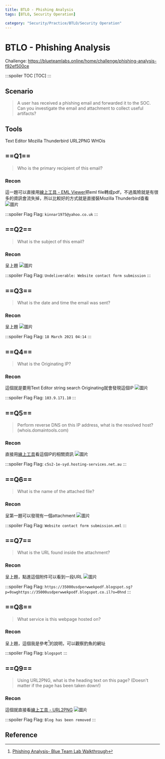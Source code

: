 ```yaml
---
title: BTLO - Phishing Analysis
tags: [BTLO, Security Operation]

category: "Security/Practice/BTLO/Security Operation"
---
```


# BTLO - Phishing Analysis
<!-- more -->
Challenge: https://blueteamlabs.online/home/challenge/phishing-analysis-f92ef500ce

:::spoiler TOC
[TOC]
:::

## Scenario
> A user has received a phishing email and forwarded it to the SOC. Can you investigate the email and attachment to collect useful artifacts? 

## Tools
Text Editor
Mozilla Thunderbird
URL2PNG
WHOis 

## ==Q1==
> Who is the primary recipient of this email?

### Recon
這一題可以直接用[線上工具 - EML Viewer](https://products.groupdocs.app/zh-hant/viewer/eml)把eml file轉成pdf，不過風險就是有很多的資訊會流失掉，所以比較好的方式就是直接裝Mozilla Thunderbird查看
![圖片](https://hackmd.io/_uploads/Bk2fj8ldT.png)

:::spoiler Flag
Flag: `kinnar1975@yahoo.co.uk`
:::

## ==Q2==
> What is the subject of this email?

### Recon
呈上題
![圖片](https://hackmd.io/_uploads/BJA7o8g_6.png)

:::spoiler Flag
Flag: `Undeliverable: Website contact form submission`
:::

## ==Q3==
> What is the date and time the email was sent?

### Recon
呈上題
![圖片](https://hackmd.io/_uploads/r1NLsUgdT.png)

:::spoiler Flag
Flag: `18 March 2021 04:14`
:::

## ==Q4==
> What is the Originating IP?

### Recon
這個就是要用Text Editor string search Originating就會發現這個IP
![圖片](https://hackmd.io/_uploads/HJSG2Ul_p.png)

:::spoiler Flag
Flag: `103.9.171.10`
:::

## ==Q5==
> Perform reverse DNS on this IP address, what is the resolved host? (whois.domaintools.com)

### Recon
直接用[線上工具](https://whois.domaintools.com/)看這個IP的相關資訊
![圖片](https://hackmd.io/_uploads/Hyr5n8gdT.png)

:::spoiler Flag
Flag: `c5s2-1e-syd.hosting-services.net.au`
:::

## ==Q6==
> What is the name of the attached file?

### Recon
呈第一題可以發現有一個attachment
![圖片](https://hackmd.io/_uploads/BkVh28lua.png)

:::spoiler Flag
Flag: `Website contact form submission.eml`
:::

## ==Q7==
> What is the URL found inside the attachment?

### Recon
呈上題，點進這個附件可以看到一段URL
![圖片](https://hackmd.io/_uploads/S1bN6Uxdp.png)

:::spoiler Flag
Flag: `https://35000usdperwwekpodf.blogspot.sg?p=9swghttps://35000usdperwwekpodf.blogspot.co.il?o=0hnd`
:::

## ==Q8==
> What service is this webpage hosted on?

### Recon
呈上題，這個我是參考[^wp1]的說明，可以觀察釣魚的網址

:::spoiler Flag
Flag: `blogspot`
:::

## ==Q9==
> Using URL2PNG, what is the heading text on this page? (Doesn't matter if the page has been taken down!)

### Recon
這個就直接看[線上工具 - URL2PNG](https://www.url2png.com/#testdrive)
![圖片](https://hackmd.io/_uploads/SJg6TLl_p.png)

:::spoiler Flag
Flag: `Blog has been removed`
:::

## Reference
[^wp1]:[Phishing Analysis- Blue Team Lab Walkthrough](https://medium.com/@josephkarug/phishing-analysis-blue-team-lab-walkthrough-a164c63724e5)